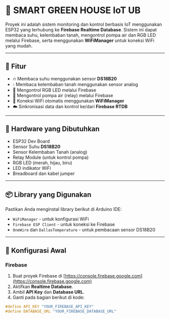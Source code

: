 # 📡 SMART GREEN HOUSE IoT UB

Proyek ini adalah sistem monitoring dan kontrol berbasis IoT menggunakan ESP32 yang terhubung ke **Firebase Realtime Database**. Sistem ini dapat membaca suhu, kelembaban tanah, mengontrol pompa air dan RGB LED melalui Firebase, serta menggunakan **WiFiManager** untuk koneksi WiFi yang mudah.

---

## 🔧 Fitur

- 🔥 Membaca suhu menggunakan sensor **DS18B20**
- 💧 Membaca kelembaban tanah menggunakan sensor analog
- 🌈 Mengontrol RGB LED melalui Firebase
- 🚰 Mengontrol pompa air (relay) melalui Firebase
- 📶 Koneksi WiFi otomatis menggunakan **WiFiManager**
- ☁️ Sinkronisasi data dan kontrol ke/dari **Firebase RTDB**

---

## 🧰 Hardware yang Dibutuhkan

- ESP32 Dev Board
- Sensor Suhu **DS18B20**
- Sensor Kelembaban Tanah (analog)
- Relay Module (untuk kontrol pompa)
- RGB LED (merah, hijau, biru)
- LED indikator WiFi
- Breadboard dan kabel jumper

---

## 📦 Library yang Digunakan

Pastikan Anda menginstal library berikut di Arduino IDE:

- `WiFiManager` - untuk konfigurasi WiFi
- `Firebase ESP Client` - untuk koneksi ke Firebase
- `OneWire` dan `DallasTemperature` - untuk pembacaan sensor DS18B20

---

## 📝 Konfigurasi Awal

### Firebase
1. Buat proyek Firebase di [https://console.firebase.google.com](https://console.firebase.google.com)
2. Aktifkan **Realtime Database**.
3. Ambil **API Key** dan **Database URL**.
4. Ganti pada bagian berikut di kode:

```cpp
#define API_KEY "YOUR_FIREBASE_API_KEY"
#define DATABASE_URL "YOUR_FIREBASE_DATABASE_URL"
